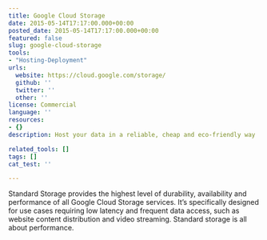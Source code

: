 ```yaml
---
title: Google Cloud Storage
date: 2015-05-14T17:17:00.000+00:00
posted_date: 2015-05-14T17:17:00.000+00:00
featured: false
slug: google-cloud-storage
tools:
- "Hosting-Deployment"
urls:
  website: https://cloud.google.com/storage/
  github: ''
  twitter: ''
  other: ''
license: Commercial
language: ''
resources:
- {}
description: Host your data in a reliable, cheap and eco-friendly way

related_tools: []
tags: []
cat_test: ''

---
```

Standard Storage provides the highest level of durability, availability and performance of all Google Cloud Storage services. It’s specifically designed for use cases requiring low latency and frequent data access, such as website content distribution and video streaming. Standard storage is all about performance.




